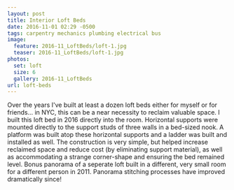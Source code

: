 ```yaml
---
layout: post
title: Interior Loft Beds
date: 2016-11-01 02:29 -0500
tags: carpentry mechanics plumbing electrical bus
image:
  feature: 2016-11_LoftBeds/loft-1.jpg
  teaser: 2016-11_LoftBeds/loft-1.jpg
photos:
  set: loft
  size: 6
  gallery: 2016-11_LoftBeds
url: loft-beds
---
```



Over the years I've built at least a dozen loft beds either for myself or for friends... in NYC, this can be a near necessity to reclaim valuable space. I built this loft bed in 2016 directly into the room. Horizontal supports were mounted directly to the support studs of three walls in a bed-sized nook. A platform was built atop these horizontal supports and a ladder was built and installed as well. The construction is very simple, but helped increase reclaimed space and reduce cost (by eliminating support material), as well as accommodating a strange corner-shape and ensuring the bed remained level. Bonus panorama of a seperate loft built in a different, very small room for a different person in 2011. Panorama stitching processes have improved dramatically since!